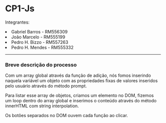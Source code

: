 # CP1-Js
Integrantes:
<li>Gabriel Barros - RM556309</li>
<li>João Marcelo - RM555199</li>
<li>Pedro H. Bizzo - RM557263</li>
<li>Pedro H. Mendes - RM555332</li>
<hr>
<h3>Breve descrição do processo</h3>
Com um array global através da função de adição, nós fomos inserindo naquela variável um objeto com as propriedades fixas de valores inseridos pelo usuário através do método prompt.

Para listar esse array de objetos, criamos um elemento no DOM, fizemos um loop dentro do array global e inserimos o conteúdo através do método innerHTML com string interpolation.

Os botões separados no DOM ouvem cada função ao clicar.
